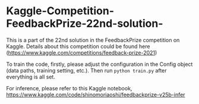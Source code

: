 # Kaggle-Competition-FeedbackPrize-22nd-solution-
This is a part of the 22nd solution in the FeedbackPrize competition on Kaggle. Details about this competition could be found here (https://www.kaggle.com/competitions/feedback-prize-2021)

To train the code, firstly, please adjust the configuration in the Config object (data paths, training setting, etc.). Then run ```python train.py``` after everything is all set.

For inference, please refer to this Kaggle notebook, https://www.kaggle.com/code/shinomoriaoshi/feedbackprize-v25b-infer
